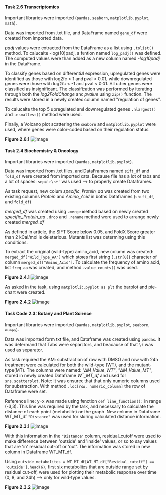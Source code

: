#### Task 2.6 Transcriptomics ####

Important libraries were imported (`pandas`, `seaborn`, `matplotlib.pyplot`, `math`).

Data was imported from .txt file, and DataFrame named `gene_df` were created from imported data.

*padj* values were extracted from the DataFrame as a list using `.tolist()` method.
To calucalte -log(10)padj, a funtion  named `log_padj()` was defined. The computed values were than added as a new column named *-log10padj* in the DataFrame.

To classify genes based on differential expression, upregulated genes were identified as those with log2fc > 1 and pval < 0.01, while downregulated genes were those with log2fc < -1 and pval < 0.01. All other genes were classified as insignificant. The classification was performed by iterating through both the *log2FoldChange* and *pvalue* using `zip()` function. The results were stored in a newly created column named "regulation of genes".

To calucalte the top 5  upregulated and downregulated genes `.nlargest()` and `.nsmallest()` method were used.

Finally, a Volcano plot scattering the `seaborn` and `matplotlib.pyplot` were used, where genes were color-coded based on their regulation status.

**Figure 2.6.1**
![image](https://github.com/user-attachments/assets/34ddd353-da9b-4795-96f9-924f66439219)


#### Task 2.4 Biochemistry & Oncology ####

Important libraries were imported (`pandas`, `matplotlib.pyplot`).

Data was imported from .txt files, and DataFrames named `sift_df` and `fold_df` were created from imported data. Because file has a lot of tabs and a lot of spaces: `sep='r\s+'` was used --> to properly create Dataframes.

As task request, new colum *specific_Protein_aa* was created from two existing columns *Protein* and *Amino_Acid* in boths Dataframes (`shift_df`, and `fold_df`)

*merged_df* was created using `.merge` method based on newly created *specific_Protein_aa*
`.drop` and `.rename` method were used to arrange newly created *merged_df* 

As defined in article, the SIFT Score below 0.05, and FoldX Score greater than 2 kCal/mol is deletarious. 
Mutants list was determing using this conditions.

To extract the original (wild-type) amino_acid, new column was created: `merged_df["Wild_Type_AA"]` which stores first string (`.str[0]`) character of column `merged_df["Amino_Acid"]`.
To calculate the frequency of amino acid, list `freq_aa` was created, and method `.value_counts()` was used.

**Figure 2.4.1**
![image](https://github.com/user-attachments/assets/7fce54cd-ad29-4bbc-ad5a-748468fcabaa)

As asked in the task, using `matplotlib.pyplot as plt` the barplot and pie-chart were created.

**Figure 2.4.2**
![image](https://github.com/user-attachments/assets/ffee6cd7-4357-4f69-a700-526c1e390952)


#### Task Code 2.3: Botany and Plant Science ####

Important libraries were imported (`pandas`, `matplotlib.pyplot`, `seaborn`, `numpy`).

Data was imported form txt file, and Dataframe was created using `pandas`. It was determand that Tabs were separators, and beacause of that `\t` was used as separator.

As task required the ΔM: substraction of row with DMSO and row with 24h treatment were calculated for both the wild-type (WT), and the mutant-type(MT). The columns were named: *"ΔM_Value_WT"*, *"ΔM_Value_MT"*, stored in newly created Dataframe *WT_MT_df* and used for `sns.scatterplot`.
Note: It was ensured that that only numeric columns used for substraction. With method `.loc[row, numeric_column]` the row of Dataframe were set.

Reference line: y=x was made using function `def line_function():` in range (-3,3).
This line was required by the task, and necessary to calculate the distance of each point (metabolite) on the graph. New column in Dataframe WT_MT_df `"Distance"` was used for storing calculated distance information.

**Figure 2.3.1**
![image](https://github.com/user-attachments/assets/5729f062-1ddb-4332-a8d7-a8c5c08959fd)

With this information in the `"Distance"` column, residual_cutoff  were  used to make difference between 'outside' and 'inside' values, or so to say values that are 'in' residual cut-off or 'out'.
The information was stored in new column in Dataframe WT_MT_df.

Using `outside_metabolites = WT_MT_df[WT_MT_df["Residual_cutoff"] == 'outside'].head(6)`, first six metabolites that are outside range set by residual cut-off, were used for plotting their metabolic response over time (0, 8, and 24h) --> only for wild-type values.

**Figure 2.3.2**
![image](https://github.com/user-attachments/assets/85b656c2-eaae-4428-879b-550aedf84b1d)

